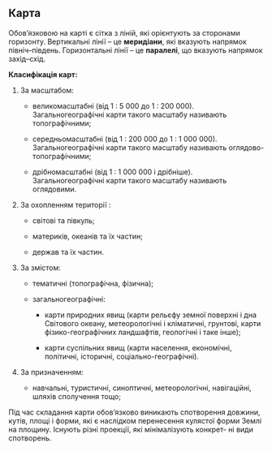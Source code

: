 Карта
-----

Обов’язковою на карті є сітка з ліній, які орієнтують за сторонами
горизонту. Вертикальні лінії – це **меридіани**, які вказують напрямок
північ–південь. Горизонтальні лінії – це **паралелі**, що вказують
напрямок захід–схід.

**Класифікація карт:**

1.  За масштабом:

    -   великомасштабні (від 1 : 5 000 до 1 : 200 000).
        Загальногеографічні карти такого масштабу називають
        топографічними;

    -   середньомасштабні (від 1 : 200 000 до 1 : 1 000 000).
        Загальногеографічні карти такого масштабу називають
        оглядово-топографічними;

    -   дрібномасштабні (від 1 : 1 000 000 і дрібніше).
        Загальногеографічні карти такого масштабу називають оглядовими.

2.  За охопленням території :

    -   світові та півкуль;

    -   материків, океанів та їх частин;

    -   держав та їх частин.

3.  За змістом:

    -   тематичні (топографічна, фізична);

    -   загальногеографічні:

        -   карти природних явищ (карти рельєфу земної поверхні і дна
            Світового океану, метеорологічні і кліматичні, грунтові,
            карти фізико-географічних ландшафтів, геологічні і таке
            інше);

        -   карти суспільних явищ (карти населення, економічні,
            політичні, історичні, соціально-географічні).

4.  За призначенням:

    -   навчальні, туристичні, синоптичні, метеорологічні, навігаційні,
        шляхів сполучення тощо;

Під час складання карти обов’язково виникають спотворення довжини,
кутів, площі і форми, які є наслідком перенесення кулястої форми Землі
на площину. Існують різні проекції, які мінімалізують конкрет- ні види
спотворень.
